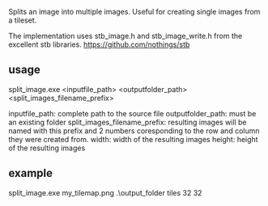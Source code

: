 Splits an image into multiple images. Useful for creating single images from a tileset.

The implementation uses stb_image.h and stb_image_write.h from the excellent stb libraries. https://github.com/nothings/stb

usage
-----
split_image.exe <inputfile_path> <outputfolder_path> <split_images_filename_prefix> <width> <height>

inputfile_path: complete path to the source file
outputfolder_path: must be an existing folder
split_images_filename_prefix: resulting images will be named with this prefix and 2 numbers coresponding to the row and column they were created from.
width: width of the resulting images
height: height of the resulting images

example
-------
split_image.exe my_tilemap.png .\output_folder tiles 32 32

